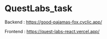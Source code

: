 # QuestLabs_task

Backend : https://good-pajamas-fox.cyclic.app/

Frontend : https://quest-labs-react.vercel.app/
